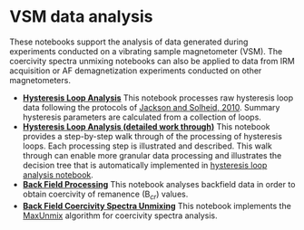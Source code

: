 # VSM data analysis

These notebooks support the analysis of data generated during experiments conducted on a vibrating sample magnetometer (VSM). The coercivity spectra unmixing notebooks can also be applied to data from IRM acquisition or AF demagnetization experiments conducted on other magnetometers.

- [**Hysteresis Loop Analysis**](./hysteresis_processing.ipynb) This notebook processes raw hysteresis loop data following the protocols of [Jackson and Solheid, 2010](https://doi.org/10.1029%2F2009gc002932). Summary hysteresis parameters are calculated from a collection of loops.
- [**Hysteresis Loop Analysis (detailed work through)**](./hysteresis_processing_walk_through.ipynb) This notebook provides a step-by-step walk through of the processing of hysteresis loops. Each processing step is illustrated and described. This walk through can enable more granular data processing and illustrates the decision tree that is automatically implemented in [hysteresis loop analysis notebook](./hysteresis_processing.ipynb).
- [**Back Field Processing**](./backfield_processing.ipynb) This notebook analyses backfield data in order to obtain coercivity of remanence (B$_{cr}$) values. 
- [**Back Field Coercivity Spectra Unmixing**](./coercivity_unmixing_MaxUnmix.ipynb) This notebook implements the [MaxUnmix](http://dx.doi.org/10.1016/j.cageo.2016.07.009) algorithm for coercivity spectra analysis. 
